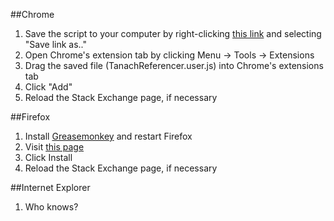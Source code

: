 ##Chrome

1. Save the script to your computer by right-clicking [this link](https://github.com/HodofHod/SE-Modifications/raw/master/MY.Referencer.user.js) and selecting "Save link as.."
2. Open Chrome's extension tab by clicking Menu -> Tools -> Extensions
3. Drag the saved file (TanachReferencer.user.js) into Chrome's extensions tab
4. Click "Add"
5. Reload the Stack Exchange page, if necessary

##Firefox

1. Install [Greasemonkey](https://addons.mozilla.org/en-us/firefox/addon/greasemonkey/?src=ss) and restart Firefox
2. Visit [this page](https://github.com/HodofHod/SE-Modifications/raw/master/MY.Referencer.user.js)
3. Click Install
4. Reload the Stack Exchange page, if necessary

##Internet Explorer

1. Who knows?
